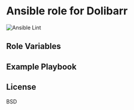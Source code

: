 Ansible role for Dolibarr
=========

![Ansible Lint](https://github.com/daamien/ansible-role-dolibarr/workflows/Ansible%20Lint/badge.svg)


Role Variables
--------------




Example Playbook
----------------


License
-------

BSD


